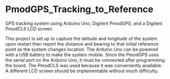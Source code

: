 # PmodGPS_Tracking_to_Reference
GPS tracking system using Arduino Uno, Digilent PmodGPS, and a Digilent PmodCLS LCD screen.

This project is set up to capture the latitude and longitude of the system upon restart then report the distance and 
bearing to that initial reference point as the system changes location.
The Arduino Uno can be powered with a USB battery to make the system mobile. 
Since the PmodGPS uses the serial port on the Arduino Uno, it must be connected after programming the board. 
The PmodCLS was used because it was conveniently available. A different LCD screen should be implementable without much difficulty.
